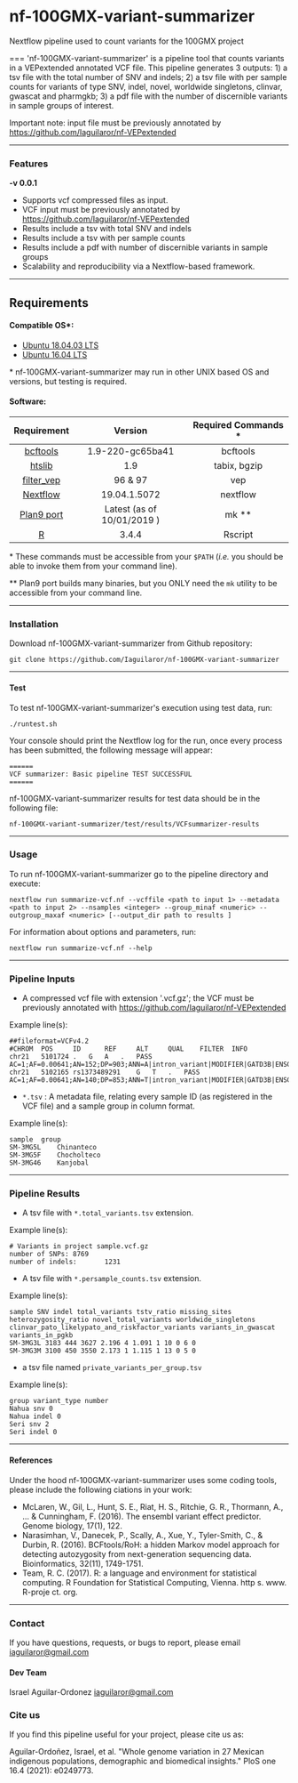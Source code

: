 # nf-100GMX-variant-summarizer
Nextflow pipeline used to count variants for the 100GMX project

===
'nf-100GMX-variant-summarizer' is a pipeline tool that counts variants in a VEPextended annotated VCF file. This pipeline generates 3 outputs: 1) a tsv file with the total number of SNV and indels; 2) a tsv file with per sample counts for variants of type SNV, indel, novel, worldwide singletons, clinvar, gwascat and pharmgkb; 3) a pdf file with the number of discernible variants in sample groups of interest.

Important note: input file must be previously annotated by https://github.com/Iaguilaror/nf-VEPextended

---

### Features
  **-v 0.0.1**

* Supports vcf compressed files as input.
* VCF input must be previously annotated by https://github.com/Iaguilaror/nf-VEPextended
* Results include a tsv with total SNV and indels
* Results include a tsv with per sample counts
* Results include a pdf with number of discernible variants in sample groups
* Scalability and reproducibility via a Nextflow-based framework.

---

## Requirements
#### Compatible OS*:
* [Ubuntu 18.04.03 LTS](http://releases.ubuntu.com/18.04/)
* [Ubuntu 16.04 LTS](http://releases.ubuntu.com/16.04/)

\* nf-100GMX-variant-summarizer may run in other UNIX based OS and versions, but testing is required.

#### Software:
| Requirement | Version  | Required Commands * |
|:---------:|:--------:|:-------------------:|
| [bcftools](https://samtools.github.io/bcftools/) | 1.9-220-gc65ba41 | bcftools |
| [htslib](http://www.htslib.org/download/) | 1.9 | tabix, bgzip |
| [filter_vep](http://www.ensembl.org/info/docs/tools/vep/script/vep_download.html) | 96 & 97 | vep |
| [Nextflow](https://www.nextflow.io/docs/latest/getstarted.html) | 19.04.1.5072 | nextflow |
| [Plan9 port](https://github.com/9fans/plan9port) | Latest (as of 10/01/2019 ) | mk \** |
| [R](https://www.r-project.org/) | 3.4.4 | Rscript |

\* These commands must be accessible from your `$PATH` (*i.e.* you should be able to invoke them from your command line).  

\** Plan9 port builds many binaries, but you ONLY need the `mk` utility to be accessible from your command line.

---

### Installation
Download nf-100GMX-variant-summarizer from Github repository:  
```
git clone https://github.com/Iaguilaror/nf-100GMX-variant-summarizer
```

---

#### Test
To test nf-100GMX-variant-summarizer's execution using test data, run:
```
./runtest.sh
```

Your console should print the Nextflow log for the run, once every process has been submitted, the following message will appear:
```
======
VCF summarizer: Basic pipeline TEST SUCCESSFUL
======
```

nf-100GMX-variant-summarizer results for test data should be in the following file:
```
nf-100GMX-variant-summarizer/test/results/VCFsummarizer-results
```

---

### Usage
To run nf-100GMX-variant-summarizer go to the pipeline directory and execute:
```
nextflow run summarize-vcf.nf --vcffile <path to input 1> --metadata <path to input 2> --nsamples <integer> --group_minaf <numeric> --outgroup_maxaf <numeric> [--output_dir path to results ]
```

For information about options and parameters, run:
```
nextflow run summarize-vcf.nf --help
```

---

### Pipeline Inputs
* A compressed vcf file with extension '.vcf.gz'; the VCF must be previously annotated with https://github.com/Iaguilaror/nf-VEPextended

Example line(s):
```
##fileformat=VCFv4.2
#CHROM  POS     ID      REF     ALT     QUAL    FILTER  INFO
chr21	5101724	.	G	A	.	PASS	AC=1;AF=0.00641;AN=152;DP=903;ANN=A|intron_variant|MODIFIER|GATD3B|ENSG00000280071|Transcript|ENST00000624810.3|protein_coding||4/5|ENST00000624810.3:c.357+19987C>T|||||||||-1|cds_start_NF&cds_end_NF|SNV|HGNC|HGNC:53816||5|||ENSP00000485439||A0A096LP73|UPI0004F23660|||||||chr21:g.5101724G>A||||||||||||||||||||||||||||2.079|0.034663||||||||||||||||||||||||||||||||||||||||||||||||||||||||||||||||||||||||||||||||
chr21	5102165	rs1373489291	G	T	.	PASS	AC=1;AF=0.00641;AN=140;DP=853;ANN=T|intron_variant|MODIFIER|GATD3B|ENSG00000280071|Transcript|ENST00000624810.3|protein_coding||4/5|ENST00000624810.3:c.357+19546C>A|||||||rs1373489291||-1|cds_start_NF&cds_end_NF|SNV|HGNC|HGNC:53816||5|||ENSP00000485439||A0A096LP73|UPI0004F23660|||||||chr21:g.5102165G>T||||||||||||||||||||||||||||5.009|0.275409||||||||||||||||||||||||||||||||||||||||||||||||||||||||||||||||||||||||||||||||
```

* `*.tsv` : A metadata file, relating every sample ID (as registered in the VCF file) and a sample group in column format.

Example line(s):
```
sample	group
SM-3MG5L	Chinanteco
SM-3MG5F	Chocholteco
SM-3MG46	Kanjobal
```

---

### Pipeline Results
* A tsv file with `*.total_variants.tsv` extension.

Example line(s):
```
# Variants in project sample.vcf.gz
number of SNPs: 8769
number of indels:       1231
```

* A tsv file with `*.persample_counts.tsv` extension.

Example line(s):
```
sample SNV indel total_variants tstv_ratio missing_sites heterozygosity_ratio novel_total_variants worldwide_singletons clinvar_pato_likelypato_and_riskfactor_variants variants_in_gwascat variants_in_pgkb
SM-3MG3L 3183 444 3627 2.196 4 1.091 1 10 0 6 0
SM-3MG3M 3100 450 3550 2.173 1 1.115 1 13 0 5 0
```

* a tsv file named `private_variants_per_group.tsv`

Example line(s):
```
group variant_type number
Nahua snv 0
Nahua indel 0
Seri snv 2
Seri indel 0
```
---

#### References
Under the hood nf-100GMX-variant-summarizer uses some coding tools, please include the following ciations in your work:

* McLaren, W., Gil, L., Hunt, S. E., Riat, H. S., Ritchie, G. R., Thormann, A., ... & Cunningham, F. (2016). The ensembl variant effect predictor. Genome biology, 17(1), 122.
* Narasimhan, V., Danecek, P., Scally, A., Xue, Y., Tyler-Smith, C., & Durbin, R. (2016). BCFtools/RoH: a hidden Markov model approach for detecting autozygosity from next-generation sequencing data. Bioinformatics, 32(11), 1749-1751.
* Team, R. C. (2017). R: a language and environment for statistical computing. R Foundation for Statistical Computing, Vienna. http s. www. R-proje ct. org.

---

### Contact
If you have questions, requests, or bugs to report, please email
<iaguilaror@gmail.com>

#### Dev Team
Israel Aguilar-Ordonez <iaguilaror@gmail.com>   

### Cite us
If you find this pipeline useful for your project, please cite us as:

Aguilar-Ordoñez, Israel, et al. "Whole genome variation in 27 Mexican indigenous populations, demographic and biomedical insights." PloS one 16.4 (2021): e0249773.
